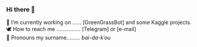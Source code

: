 ### Hi there 🌿
🦚 I’m currently working on ...... [GreenGrassBot] and some Kaggle projects.  
🕊 How to reach me ................ [Telegram] or [e-mail]  
🦜 Pronouns my surname......... _bai-da-kˈou_
